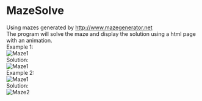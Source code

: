 # MazeSolve
Using mazes generated by http://www.mazegenerator.net<br>
The program will solve the maze and display the solution using a html page with an animation.<br>
Example 1: <br>
![Maze1](https://tarves.no/gif/maze1.png)<br>
Solution:<br>
![Maze1](https://tarves.no/gif/maze1.gif)<br>
Example 2: <br>
![Maze1](https://tarves.no/gif/maze2.png)<br>
Solution: <br>
![Maze2](https://tarves.no/gif/maze2.gif)
